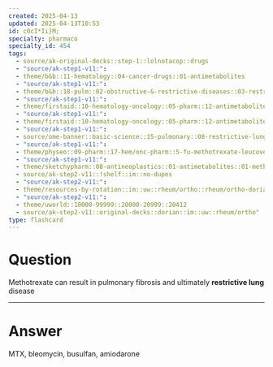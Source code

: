 ```yaml
---
created: 2025-04-13
updated: 2025-04-13T10:53
id: c0cI*Ii}M;
specialty: pharmaco
specialty_id: 454
tags:
  - source/ak-original-decks::step-1::lolnotacop::drugs
  - "source/ak-step1-v11:": 
  - theme/b&b::11-hematology::04-cancer-drugs::01-antimetabolites
  - "source/ak-step1-v11:": 
  - theme/b&b::18-pulm::02-obstructive-&-restrictive-diseases::03-restrictive-lung-disease
  - "source/ak-step1-v11:": 
  - theme/firstaid::10-hematology-oncology::05-pharm::12-antimetabolites
  - "source/ak-step1-v11:": 
  - theme/firstaid::10-hematology-oncology::05-pharm::12-antimetabolites::pyrimidine-synthesis-inhibitors::methotrexate
  - "source/ak-step1-v11:": 
  - source/ome-banner::basic-science::15-pulmonary::08-restrictive-lung-disease
  - "source/ak-step1-v11:": 
  - theme/physeo::09-pharm::17-hem/onc-pharm::5-fu-methotrexate-leucovorin-hydroxyurea
  - "source/ak-step1-v11:": 
  - theme/sketchypharm::08-antineoplastics::01-antimetabolites::01-methotrexate,-leucovorin,-5-fluorouracil,-hydroxyurea
  - source/ak-step2-v11::!shelf::im::no-dupes
  - "source/ak-step2-v11:": 
  - theme/resources-by-rotation::im::uw::rheum/ortho::rheum/ortho-dorian
  - "source/ak-step2-v11:": 
  - theme/uworld::10000-99999::20000-20999::20412
  - source/ak-step2-v11::original-decks::dorian::im::uw::rheum/ortho"
type: flashcard
---
```


# Question
Methotrexate can result in pulmonary fibrosis and ultimately **restrictive lung** disease

---

# Answer
MTX, bleomycin, busulfan, amiodarone